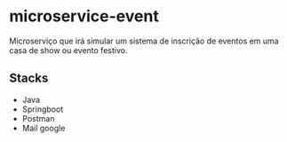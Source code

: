 # microservice-event
Microserviço que irá simular um sistema de inscrição de eventos em uma casa de show ou evento festivo.

## Stacks
- Java
- Springboot
- Postman
- Mail google
